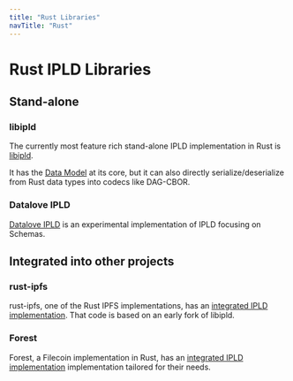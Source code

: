 ```yaml
---
title: "Rust Libraries"
navTitle: "Rust"
---
```


Rust IPLD Libraries
===================

Stand-alone
-----------

### libipld

The currently most feature rich stand-alone IPLD implementation in Rust is [libipld](https://github.com/ipfs-rust/libipld).

It has the [Data Model](/glossary/#data-model) at its core, but it can also directly serialize/deserialize from Rust data types into codecs like DAG-CBOR.


### Datalove IPLD

[Datalove IPLD](https://github.com/datalove-app/ipld) is an experimental implementation of IPLD focusing on Schemas.



Integrated into other projects
------------------------------

### rust-ipfs

rust-ipfs, one of the Rust IPFS implementations, has an [integrated IPLD implementation](https://github.com/rs-ipfs/rust-ipfs/tree/master/src/ipld). That code is based on an early fork of libipld.


### Forest

Forest, a Filecoin implementation in Rust, has an [integrated IPLD implementation](https://github.com/ChainSafe/forest/tree/main/ipld) implementation tailored for their needs.
